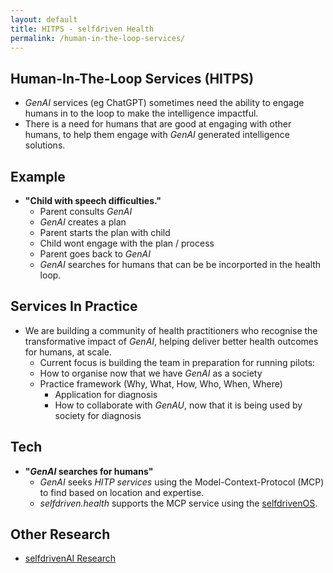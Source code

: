 ```yaml
---
layout: default
title: HITPS - selfdriven Health
permalink: /human-in-the-loop-services/
---
```


## Human-In-The-Loop Services (HITPS)

- *GenAI* services (eg ChatGPT) sometimes need the ability to engage humans in to the loop to make the intelligence impactful.
- There is a need for humans that are good at engaging with other humans, to help them engage with *GenAI* generated intelligence solutions.

## Example

- **"Child with speech difficulties."**
    - Parent consults *GenAI*
    -  *GenAI* creates a plan
    - Parent starts the plan with child
    - Child wont engage with the plan / process
    - Parent goes back to  *GenAI*
    -  *GenAI* searches for humans that can be be incorported in the health loop.

## Services In Practice

- We are building a community of health practitioners who recognise the transformative impact of *GenAI*, helping deliver better health outcomes for humans, at scale.
    - Current focus is building the team in preparation for running pilots:
    - How to organise now that we have *GenAI* as a society
    - Practice framework (Why, What, How, Who, When, Where)
        - Application for diagnosis
        - How to collaborate with *GenAU*, now that it is being used by society for diagnosis

## Tech
- **"*GenAI* searches for humans"**
    -  *GenAI* seeks *HITP services* using the Model-Context-Protocol (MCP) to find based on location and expertise.
    - *selfdriven.health* supports the MCP service using the [selfdrivenOS](https://github.com/selfdriven-engagement/selfdrivenOS).

## Other Research
- [selfdrivenAI Research](https://selfdriven.ai/research)



